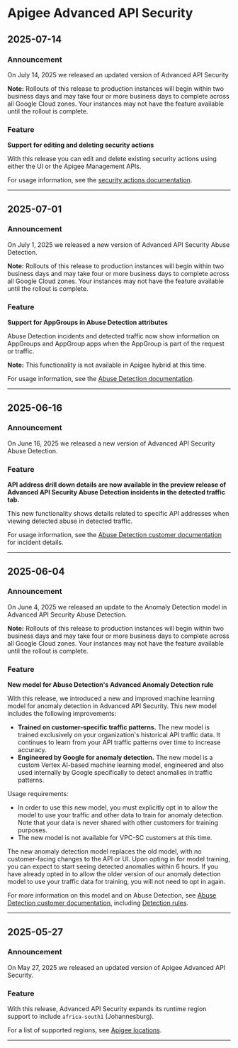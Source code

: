 # Apigee Advanced API Security

## 2025-07-14

### Announcement

On July 14, 2025 we released an updated version of Advanced API Security

**Note:** Rollouts of this release to production instances will begin within two business days and may take four or more business days to complete across all Google Cloud zones. Your instances may not have the feature available until the rollout is complete.

### Feature

**Support for editing and deleting security actions**

With this release you can edit and delete existing security actions using either the UI or the Apigee Management APIs.

For usage information, see the [security actions documentation](https://cloud.google.com/apigee/docs/api-security/security-actions).

---
## 2025-07-01

### Announcement

On July 1, 2025 we released a new version of Advanced API Security Abuse Detection.

**Note:** Rollouts of this release to production instances will begin within two business days and may take four or more business days to complete across all Google Cloud zones. Your instances may not have the feature available until the rollout is complete.

### Feature

**Support for AppGroups in Abuse Detection attributes**

Abuse Detection incidents and detected traffic now show information on AppGroups and AppGroup apps when the AppGroup is part of the request or traffic.

**Note:** This functionality is not available in Apigee hybrid at this time.

For usage information, see the [Abuse Detection documentation](https://cloud.google.com/apigee/docs/api-security/abuse-detection#incident-details).

---
## 2025-06-16

### Announcement

On June 16, 2025 we released a new version of Advanced API Security Abuse Detection.

### Feature

**API address drill down details are now available in the preview release of Advanced API Security Abuse Detection incidents in the detected traffic tab.**

This new functionality shows details related to specific API addresses when viewing detected abuse in detected traffic.

For usage information, see the [Abuse Detection customer documentation](https://cloud.google.com/apigee/docs/api-security/abuse-detection#incident-details) for incident details.

---
## 2025-06-04

### Announcement

On June 4, 2025 we released an update to the Anomaly Detection model in Advanced API Security Abuse Detection.

**Note:** Rollouts of this release to production instances will begin within two business days and may take four or more business days to complete across all Google Cloud zones. Your instances may not have the feature available until the rollout is complete.

### Feature

**New model for Abuse Detection's Advanced Anomaly Detection rule**

With this release, we introduced a new and improved machine learning model for anomaly detection in Advanced API Security. This new model includes the following improvements:

* **Trained on customer-specific traffic patterns.** The new model is trained exclusively on your organization's historical API traffic data. It continues to learn from your API traffic patterns over time to increase accuracy.
* **Engineered by Google for anomaly detection.** The new model is a custom Vertex AI-based machine learning model, engineered and also used internally by Google specifically to detect anomalies in traffic patterns.

Usage requirements:

* In order to use this new model, you must explicitly opt in to allow the model to use your traffic and other data to train for anomaly detection. Note that your data is never shared with other customers for training purposes.
* The new model is not available for VPC-SC customers at this time.

The new anomaly detection model replaces the old model, with no customer-facing changes to the API or UI. Upon opting in for model training, you can expect to start seeing detected anomalies within 6 hours. If you have already opted in to allow the older version of our anomaly detection model to use your traffic data for training, you will not need to opt in again.

For more information on this model and on Abuse Detection, see [Abuse Detection customer documentation](https://cloud.google.com/apigee/docs/api-security/abuse-detection), including [Detection rules](https://cloud.google.com/apigee/docs/api-security/detection-rules).

---
## 2025-05-27

### Announcement

On May 27, 2025 we released an updated version of Apigee Advanced API Security.

### Feature

With this release, Advanced API Security expands its runtime region support to include `africa-south1` (Johannesburg).

For a list of supported regions, see [Apigee locations](https://cloud.google.com/apigee/docs/locations).

---
